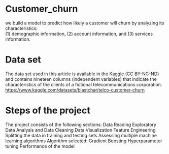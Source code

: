 # Customer_churn
we build a model to predict how likely a customer will churn by analyzing its characteristics:<br/> (1) demographic information, (2) account information, and (3) services information.
# Data set
The data set used in this article is available in the Kaggle (CC BY-NC-ND) and contains nineteen columns (independent variables) that indicate the characteristics of the clients of a fictional telecommunications corporation. https://www.kaggle.com/datasets/blastchar/telco-customer-churn 
# Steps of the project
The project consists of the following sections:
Data Reading
Exploratory Data Analysis and Data Cleaning
Data Visualization
Feature Engineering
Splitting the data in training and testing sets
Assessing multiple machine learning algorithms
Algorithm selected: Gradient Boosting
Hyperparameter tuning
Performance of the model
